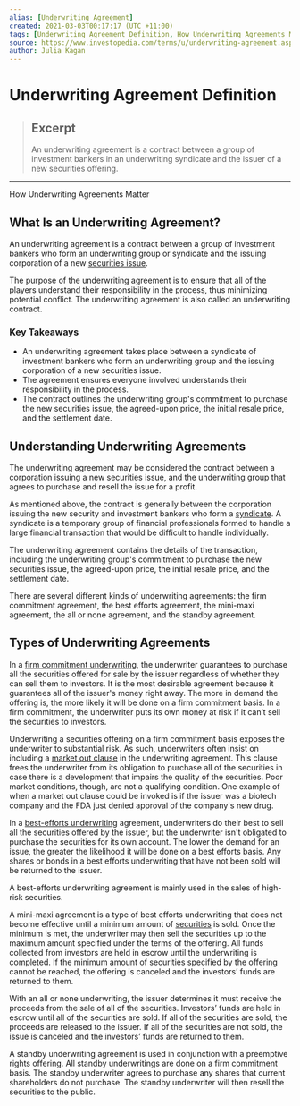 ```yaml
---
alias: [Underwriting Agreement]
created: 2021-03-03T00:17:17 (UTC +11:00)
tags: [Underwriting Agreement Definition, How Underwriting Agreements Matter]
source: https://www.investopedia.com/terms/u/underwriting-agreement.asp
author: Julia Kagan
---
```


# Underwriting Agreement Definition

> ## Excerpt
> An underwriting agreement is a contract between a group of investment bankers in an underwriting syndicate and the issuer of a new securities offering.

---

How Underwriting Agreements Matter
## What Is an Underwriting Agreement?

An underwriting agreement is a contract between a group of investment bankers who form an underwriting group or syndicate and the issuing corporation of a new [securities issue](https://www.investopedia.com/terms/i/issue.asp).

The purpose of the underwriting agreement is to ensure that all of the players understand their responsibility in the process, thus minimizing potential conflict. The underwriting agreement is also called an underwriting contract.

### Key Takeaways

-   An underwriting agreement takes place between a syndicate of investment bankers who form an underwriting group and the issuing corporation of a new securities issue.
-   The agreement ensures everyone involved understands their responsibility in the process.
-   The contract outlines the underwriting group's commitment to purchase the new securities issue, the agreed-upon price, the initial resale price, and the settlement date.

## Understanding Underwriting Agreements

The underwriting agreement may be considered the contract between a corporation issuing a new securities issue, and the underwriting group that agrees to purchase and resell the issue for a profit.

As mentioned above, the contract is generally between the corporation issuing the new security and investment bankers who form a [syndicate](https://www.investopedia.com/terms/u/underwriter-syndicate.asp). A syndicate is a temporary group of financial professionals formed to handle a large financial transaction that would be difficult to handle individually.

The underwriting agreement contains the details of the transaction, including the underwriting group's commitment to purchase the new securities issue, the agreed-upon price, the initial resale price, and the settlement date.

There are several different kinds of underwriting agreements: the firm commitment agreement, the best efforts agreement, the mini-maxi agreement, the all or none agreement, and the standby agreement.

## Types of Underwriting Agreements

In a [firm commitment underwriting](https://www.investopedia.com/terms/f/firmcommitment.asp), the underwriter guarantees to purchase all the securities offered for sale by the issuer regardless of whether they can sell them to investors. It is the most desirable agreement because it guarantees all of the issuer's money right away. The more in demand the offering is, the more likely it will be done on a firm commitment basis. In a firm commitment, the underwriter puts its own money at risk if it can’t sell the securities to investors.

Underwriting a securities offering on a firm commitment basis exposes the underwriter to substantial risk. As such, underwriters often insist on including a [market out clause](https://www.investopedia.com/terms/m/marketoutclause.asp) in the underwriting agreement. This clause frees the underwriter from its obligation to purchase all of the securities in case there is a development that impairs the quality of the securities. Poor market conditions, though, are not a qualifying condition. One example of when a market out clause could be invoked is if the issuer was a biotech company and the FDA just denied approval of the company's new drug. 

In a [best-efforts underwriting](https://www.investopedia.com/terms/b/bestefforts.asp) agreement, underwriters do their best to sell all the securities offered by the issuer, but the underwriter isn't obligated to purchase the securities for its own account. The lower the demand for an issue, the greater the likelihood it will be done on a best efforts basis. Any shares or bonds in a best efforts underwriting that have not been sold will be returned to the issuer.

A best-efforts underwriting agreement is mainly used in the sales of high-risk securities.

A mini-maxi agreement is a type of best efforts underwriting that does not become effective until a minimum amount of [securities](https://www.investopedia.com/articles/financialcareers/07/securities_licenses.asp) is sold. Once the minimum is met, the underwriter may then sell the securities up to the maximum amount specified under the terms of the offering. All funds collected from investors are held in escrow until the underwriting is completed. If the minimum amount of securities specified by the offering cannot be reached, the offering is canceled and the investors’ funds are returned to them.

With an all or none underwriting, the issuer determines it must receive the proceeds from the sale of all of the securities. Investors’ funds are held in escrow until all of the securities are sold. If all of the securities are sold, the proceeds are released to the issuer. If all of the securities are not sold, the issue is canceled and the investors’ funds are returned to them.

A standby underwriting agreement is used in conjunction with a preemptive rights offering. All standby underwritings are done on a firm commitment basis. The standby underwriter agrees to purchase any shares that current shareholders do not purchase. The standby underwriter will then resell the securities to the public.
